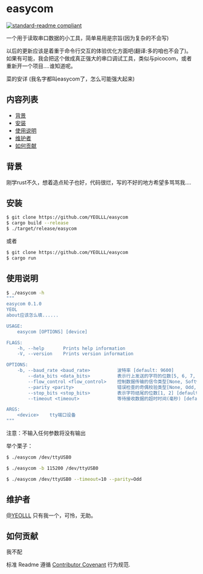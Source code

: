 # easycom

[![standard-readme compliant](https://img.shields.io/badge/readme%20style-standard-brightgreen.svg?style=flat-square)](https://github.com/RichardLitt/standard-readme)

一个用于读取串口数据的小工具，简单易用是宗旨(因为复杂的不会写)

以后的更新应该是着重于命令行交互的体验优化方面吧(翻译:多的咱也不会了)。
如果有可能，我会把这个做成真正强大的串口调试工具，类似与picocom，或者重新开一个项目....谁知道呢。

菜的安详 (我名字都叫easycom了，怎么可能强大起来)

## 内容列表

- [背景](#背景)
- [安装](#安装)
- [使用说明](#使用说明)
- [维护者](#维护者)
- [如何贡献](#如何贡献)

## 背景

刚学rust不久，想着造点轮子也好，代码很烂，写的不好的地方希望多骂骂我....

## 安装

```sh
$ git clone https://github.com/YEOLLL/easycom
$ cargo build --release
$ ./target/release/easycom
```

或者

```sh
$ git clone https://github.com/YEOLLL/easycom
$ cargo run
```

## 使用说明

```sh
$ ./easycom -h
"""
easycom 0.1.0
YEOL
about应该怎么填......

USAGE:
    easycom [OPTIONS] [device]

FLAGS:
    -h, --help       Prints help information
    -V, --version    Prints version information

OPTIONS:
    -b, --baud_rate <baud_rate>          波特率 [default: 9600]
        --data_bits <data_bits>          表示行上发送的字符的位数[5, 6, 7, 8] [default: 8]
        --flow_control <flow_control>    控制数据传输的信令类型[None, Software, Hardware] [default: None]
        --parity <parity>                错误检查的奇偶校验类型[None, Odd, Even] [default: None]
        --stop_bits <stop_bits>          表示字符结尾的位数[1, 2] [default: 1]
        --timeout <timeout>              等待接收数据的超时时间(毫秒) [default: 5]

ARGS:
    <device>    tty端口设备
"""
```

注意：不输入任何参数将没有输出  

 

举个栗子：

```sh
$ ./easycom /dev/ttyUSB0
```

```sh
$ ./easycom -b 115200 /dev/ttyUSB0
```

```sh
$ ./easycom /dev/ttyUSB0 --timeout=10 --parity=Odd
```

## 维护者

[@YEOLLL](https://github.com/YEOLLL) 只有我一个，可怜，无助。

## 如何贡献

我不配


标准 Readme 遵循 [Contributor Covenant](http://contributor-covenant.org/version/1/3/0/) 行为规范.
